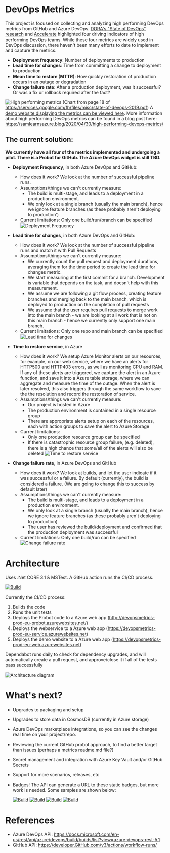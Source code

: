# DevOps Metrics
This project is focused on collecting and analyzing high performing DevOps metrics from GitHub and Azure DevOps. [DORA's "State of DevOps" research](https://services.google.com/fh/files/misc/state-of-devops-2019.pdf) and [Accelerate](https://www.amazon.com/Accelerate-Software-Performing-Technology-Organizations/dp/1942788339) highlighted four driving indicators of high performing DevOps teams. While these four metrics are widely used in DevOps discussion, there haven't been many efforts to date to implement and capture the metrics.

- **Deployment frequency**: Number of deployments to production
- **Lead time for changes**: Time from committing a change to deployment to production
- **Mean time to restore (MTTR)**: How quickly restoration of production occurs in an outage or degradation
- **Change failure rate**: After a production deployment, was it successful? Or was a fix or rollback required after the fact?

![High performing metrics](https://samlearnsazure.files.wordpress.com/2020/04/01highperformers.png)
(Chart from page 18 of https://services.google.com/fh/files/misc/state-of-devops-2019.pdf)
A [demo website displaying the metrics can be viewed here](https://devopsmetrics-prod-eu-web.azurewebsites.net/).
More information about high performing DevOps metrics can be found in a blog post here: https://samlearnsazure.blog/2020/04/30/high-performing-devops-metrics/

## The current solution:
**We currently have all four of the metrics implemented and undergoing a pilot. There is a Probot for GitHub. The Azure DevOps widget is still TBD.**

- **Deployment Frequency**, in both Azure DevOps and GitHub:
  - How does it work? We look at the number of successful pipeline runs. 
  - Assumptions/things we can't currently measure: 
      - The build is multi-stage, and leads to a deployment in a production environment.
      - We only look at a single branch (usually the main branch), hence we ignore feature branches (as these probably aren't deploying to production')
  - Current limitations: Only one build/run/branch can be specified
![Deployment Frequency](https://github.com/samsmithnz/DevOpsMetrics/blob/master/ReadmeImages/DeploymentFrequencyDemo.png)

- **Lead time for changes**, in both Azure DevOps and GitHub:
  - How does it work? We look at the number of successful pipeline runs and match it with Pull Requests 
  - Assumptions/things we can't currently measure:
      - We currently count the pull request and deployment durations, averaging them for the time period to create the lead time for changes metric.
      - We start measuring at the first commit for a branch. Development is variable that depends on the task, and doesn't help with this measurement.
      - We assume we are following a git flow process, creating feature branches and merging back to the main branch, which is deployed to production on the completion of pull requests
      - We assume that the user requires pull requests to merge work into the main branch - we are looking at all work that is not on this main branch - hence we currently only support one main branch.
  - Current limitations: Only one repo and main branch can be specified
![Lead time for changes](https://github.com/samsmithnz/DevOpsMetrics/blob/master/ReadmeImages/LeadTimeForChanges.png)

- **Time to restore service**, in Azure
  - How does it work? We setup Azure Monitor alerts on our resources, for example, on our web service, where we have an alerts for HTTP500 and HTTP403 errors, as well as monitoring CPU and RAM. If any of these alerts are triggered, we capture the alert in an Azure function, and save it into a Azure table storage, where we can aggregate and measure the time of the outage. When the alert is later resolved, this also triggers through the same workflow to save the the resolution and record the restoration of service. 
  - Assumptions/things we can't currently measure:
      - Our project is hosted in Azure
      - The production environment is contained in a single resource group
      - There are appropriate alerts setup on each of the resources, each with action groups to save the alert to Azure Storage 
  - Current limitations: 
      - Only one production resource group can be specified
      - If there is catastrophic resource group failure, (e.g. deleted), there is a high chance that some/all of the alerts will also be deleted
![Time to restore service](https://github.com/samsmithnz/DevOpsMetrics/blob/master/ReadmeImages/TimeToRestoreService.png)

- **Change failure rate**, in Azure DevOps and GitHub
  - How does it work? We look at builds, and let the user indicate if it was successful or a failure. By default (currently), the build is considered a failure. (We are going to change this to success by default later) 
  - Assumptions/things we can't currently measure:
      - The build is multi-stage, and leads to a deployment in a production environment.
      - We only look at a single branch (usually the main branch), hence we ignore feature branches (as these probably aren't deploying to production)
      - The user has reviewed the build/deployment and confirmed that the production deployment was successful
  - Current limitations: Only one build/run can be specified
![Change failure rate](https://github.com/samsmithnz/DevOpsMetrics/blob/master/ReadmeImages/ChangeFailureRate.png)

# Architecture
Uses .Net CORE 3.1 & MSTest. A GitHub action runs the CI/CD process. 

[![Build](https://GitHub.com/samsmithnz/DevOpsMetrics/workflows/CI/CD/badge.svg)](https://GitHub.com/samsmithnz/DevOpsMetrics/actions?query=workflow%3ACI%2FCD)

Currently the CI/CD process: 
1. Builds the code
2. Runs the unit tests
3. Deploys the Probot code to a Azure web app (http://devopsmetrics-prod-eu-probot.azurewebsites.net/)
3. Deploys the webservice to a Azure web app (https://devopsmetrics-prod-eu-service.azurewebsites.net)
4. Deploys the demo website to a Azure web app (https://devopsmetrics-prod-eu-web.azurewebsites.net)

Dependabot runs daily to check for dependency upgrades, and will automatically create a pull request, and approve/close it if all of the tests pass successfully 

![Architecture diagram](https://github.com/samsmithnz/DevOpsMetrics/blob/master/ReadmeImages/Architecture.png)


# What's next?
- Upgrades to packaging and setup
- Upgrades to store data in CosmosDB (currently in Azure storage)
- Azure DevOps marketplace integrations, so you can see the changes real time on your project/repo.
- Reviewing the current GitHub probot approach, to find a better target than issues (perhaps a metrics readme.md file?)
- Secret management and integration with Azure Key Vault and/or GitHub Secrets
- Support for more scenarios, releases, etc
- Badges! The API can generate  a URL to these static badges, but more work is needed. Some samples are shown below:

  [![Build](https://img.shields.io/badge/Deployment%20frequency-Elite-brightgreen)](https://img.shields.io/badge/Deployment%20frequency-Elite-brightgreen) [![Build](https://img.shields.io/badge/Lead%20time%20for%20changes-High-green)](https://img.shields.io/badge/Lead%20time%20for%20changes-High-green) [![Build](https://img.shields.io/badge/Time%20to%20restore%20service-Medium-orange)](https://img.shields.io/badge/Time%20to%20restore%20service-Medium-orange) [![Build](https://img.shields.io/badge/Change%20failure%20rate-Low-red)](https://img.shields.io/badge/Change%20failure%20rate-Low-red)

# References

- Azure DevOps API: https://docs.microsoft.com/en-us/rest/api/azure/devops/build/builds/list?view=azure-devops-rest-5.1
- GitHub API: https://developer.GitHub.com/v3/actions/workflow-runs/
